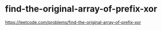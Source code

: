 # find-the-original-array-of-prefix-xor

https://leetcode.com/problems/find-the-original-array-of-prefix-xor
